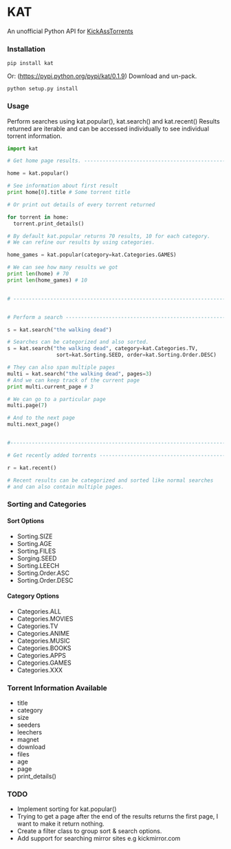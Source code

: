 # KAT
An unofficial Python API for [KickAssTorrents](http://kickass.to/)

### Installation
```
pip install kat
```
Or:
(https://pypi.python.org/pypi/kat/0.1.9)
Download and un-pack.
```
python setup.py install
```

### Usage
Perform searches using kat.popular(), kat.search() and kat.recent()
Results returned are iterable and can be accessed individually to
see individual torrent information.
```python
import kat

# Get home page results. ------------------------------------------------

home = kat.popular()

# See information about first result 
print home[0].title # Some torrent title

# Or print out details of every torrent returned

for torrent in home:
  torrent.print_details()

# By default kat.popular returns 70 results, 10 for each category.
# We can refine our results by using categories.

home_games = kat.popular(category=kat.Categories.GAMES)

# We can see how many results we got
print len(home) # 70
print len(home_games) # 10


# ----------------------------------------------------------------------


# Perform a search -----------------------------------------------------

s = kat.search("the walking dead")

# Searches can be categorized and also sorted.
s = kat.search("the walking dead", category=kat.Categories.TV, 
                sort=kat.Sorting.SEED, order=kat.Sorting.Order.DESC)

# They can also span multiple pages
multi = kat.search("the walking dead", pages=3)
# And we can keep track of the current page
print multi.current_page # 3

# We can go to a particular page
multi.page(7)

# And to the next page
multi.next_page()


#-----------------------------------------------------------------------

# Get recently added torrents ------------------------------------------

r = kat.recent()

# Recent results can be categorized and sorted like normal searches
# and can also contain multiple pages.

```
### Sorting and Categories
#### Sort Options
* Sorting.SIZE
* Sorting.AGE
* Sorting.FILES
* Sorging.SEED
* Sorting.LEECH
* Sorting.Order.ASC
* Sorting.Order.DESC

#### Category Options
* Categories.ALL
* Categories.MOVIES
* Categories.TV
* Categories.ANIME
* Categories.MUSIC
* Categories.BOOKS
* Categories.APPS
* Categories.GAMES
* Categories.XXX

### Torrent Information Available
* title
* category
* size
* seeders
* leechers
* magnet
* download
* files
* age
* page
* print_details()

### TODO
* Implement sorting for kat.popular() 
* Trying to get a page after the end of the results returns the first page, I want to make it return nothing.
* Create a filter class to group sort & search options.
* Add support for searching mirror sites e.g kickmirror.com
